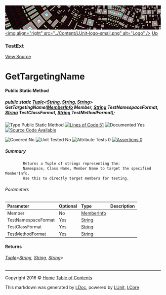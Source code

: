 ![](../Content/LUnit-banner-small.png "")
[&lt;img align=&quot;right&quot; src=&quot;../Content/LUnit-logo-small.png&quot; alt=&quot;Logo&quot; /&gt;](../../README.md)
[Up](TestExt.md)

### TestExt
[View Source](../Extensions/TestExt.cs)

# GetTargetingName

#### Public Static Method

##### public static <a href="https://msdn.microsoft.com/en-us/library/dd387150.aspx" alt="" target="_blank">Tuple</a>&lt;<a href="https://msdn.microsoft.com/en-us/library/system.string.aspx" alt="">String</a>, <a href="https://msdn.microsoft.com/en-us/library/system.string.aspx" alt="">String</a>, <a href="https://msdn.microsoft.com/en-us/library/system.string.aspx" alt="">String</a>&gt; GetTargetingName(<a href="https://msdn.microsoft.com/en-us/library/system.reflection.memberinfo.aspx" alt="">MemberInfo</a> Member, <a href="https://msdn.microsoft.com/en-us/library/system.string.aspx" alt="">String</a> TestNamespaceFormat, <a href="https://msdn.microsoft.com/en-us/library/system.string.aspx" alt="">String</a> TestClassFormat, <a href="https://msdn.microsoft.com/en-us/library/system.string.aspx" alt="">String</a> TestMethodFormat);

![Type Public Static Method](http://b.repl.ca/v1/Type-Public%20Static%20Method-blue.png "") [![Lines of Code 51](http://b.repl.ca/v1/Lines%20of%20Code-51-blue.png "")](../Extensions/TestExt.cs#L177)    ![Documented Yes](http://b.repl.ca/v1/Documented-Yes-brightgreen.png "") [![Source Code Available](http://b.repl.ca/v1/Source%20Code-Available-brightgreen.png "")](../Extensions/TestExt.cs#L177)

![Covered No](http://b.repl.ca/v1/Covered-No-red.png "") ![Unit Tested No](http://b.repl.ca/v1/Unit%20Tested-No-lightgrey.png "") ![Attribute Tests 0](http://b.repl.ca/v1/Attribute%20Tests-0-lightgrey.png "") [![Assertions 0](http://b.repl.ca/v1/Assertions-0-lightgrey.png "")](../Extensions/TestExt.cs)

##### Summary

            Returns a Tuple of strings representing the:
            Namespace, Class Name, Member Name to target the specified MemberInfo.
            Use this to directly target members for testing.
            

###### Parameters

Parameter | Optional | Type | Description
:---  | :---  | :---  | :--- 
Member | No | [MemberInfo](https://msdn.microsoft.com/en-us/library/system.reflection.memberinfo.aspx) | 
TestNamespaceFormat | Yes | [String](https://msdn.microsoft.com/en-us/library/system.string.aspx) | 
TestClassFormat | Yes | [String](https://msdn.microsoft.com/en-us/library/system.string.aspx) | 
TestMethodFormat | Yes | [String](https://msdn.microsoft.com/en-us/library/system.string.aspx) | 


#### Returns

###### <a href="https://msdn.microsoft.com/en-us/library/dd387150.aspx" alt="" target="_blank">Tuple</a>&lt;[String](https://msdn.microsoft.com/en-us/library/system.string.aspx), [String](https://msdn.microsoft.com/en-us/library/system.string.aspx), [String](https://msdn.microsoft.com/en-us/library/system.string.aspx)&gt;




---

Copyright 2016 &copy; [Home](../../README.md) [Table of Contents](../../TableOfContents.md)

This markdown was generated by [LDoc](https://github.com/CodeSingularity/LDoc), powered by [LUnit](https://github.com/CodeSingularity/LUnit), [LCore](https://github.com/CodeSingularity/LCore)
